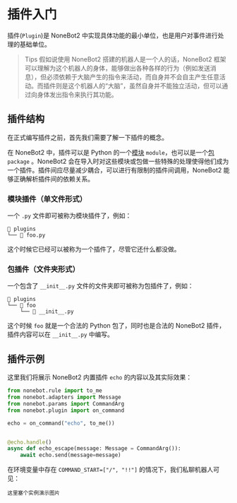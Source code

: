 # 插件入门

插件(`Plugin`)是 NoneBot2 中实现具体功能的最小单位，也是用户对事件进行处理的基础单位。

>Tips
假如说使用 NoneBot2 搭建的机器人是一个人的话，NoneBot2 框架可以理解为这个机器人的身体，能够做出各种各样的行为（例如发送消息），但必须依赖于大脑产生的指令来活动，而自身并不会自主产生任意活动。而插件则是这个机器人的“大脑”，虽然自身并不能独立活动，但可以通过向身体发出指令来执行其功能。

## 插件结构

在正式编写插件之前，首先我们需要了解一下插件的概念。

在 NoneBot2 中，插件可以是 Python 的一个[模块](https://docs.python.org/zh-cn/3/tutorial/modules.html) `module`，也可以是一个[包](https://docs.python.org/zh-cn/3/tutorial/modules.html#packages) `package` 。NoneBot2 会在导入时对这些模块或包做一些特殊的处理使得他们成为一个插件。插件间应尽量减少耦合，可以进行有限制的插件间调用，NoneBot2 能够正确解析插件间的依赖关系。

### 模块插件（单文件形式）

一个 `.py` 文件即可被称为模块插件了，例如：

```tree title=Project
📂 plugins
└── 📜 foo.py
```

这个时候它已经可以被称为一个插件了，尽管它还什么都没做。

### 包插件（文件夹形式）

一个包含了 `__init__.py` 文件的文件夹即可被称为包插件了，例如：

```tree title=Project
📂 plugins
└── 📂 foo
    └── 📜 __init__.py
```

这个时候 `foo` 就是一个合法的 Python 包了，同时也是合法的 NoneBot2 插件，插件内容可以在 `__init__.py` 中编写。

## 插件示例

这里我们将展示 NoneBot2 内置插件 `echo` 的内容以及其实际效果：

```python title=echo.py
from nonebot.rule import to_me
from nonebot.adapters import Message
from nonebot.params import CommandArg
from nonebot.plugin import on_command

echo = on_command("echo", to_me())


@echo.handle()
async def echo_escape(message: Message = CommandArg()):
    await echo.send(message=message)
```

在环境变量中存在 `COMMAND_START=["/", "!!"]` 的情况下，我们私聊机器人可见：

`这里塞个实例演示图片`
